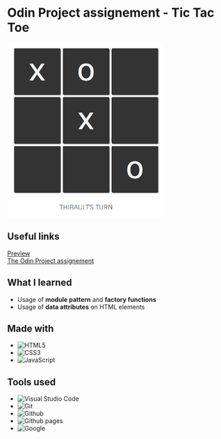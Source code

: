 # Odin Project assignement - Tic Tac Toe

<img src="./img/Screenshot 2023-10-13 091713.png" alt="preview image" height="400px">

## Useful links
<a href="https://nineinchclous.github.io/odin-tic-tac-toe/">Preview</a> <br>
<a href="https://www.theodinproject.com/lessons/node-path-javascript-tic-tac-toe">The Odin Project assignement</a>

## What I learned
- Usage of **module pattern** and **factory functions**
- Usage of **data attributes** on HTML elements

## Made with
- ![HTML5](https://img.shields.io/badge/html5-%23E34F26.svg?style=for-the-badge&logo=html5&logoColor=white)   
- ![CSS3](https://img.shields.io/badge/css3-%231572B6.svg?style=for-the-badge&logo=css3&logoColor=white)   
- ![JavaScript](https://img.shields.io/badge/javascript-%23323330.svg?style=for-the-badge&logo=javascript&logoColor=%23F7DF1E)

## Tools used
- ![Visual Studio Code](https://img.shields.io/badge/Visual%20Studio%20Code-0078d7.svg?style=for-the-badge&logo=visual-studio-code&logoColor=white)
- ![Git](https://camo.githubusercontent.com/ec0d32e85caf4723d5182a75338c89f85a2c3679aed0c46c9ee9fd1c8dc2a316/68747470733a2f2f696d672e736869656c64732e696f2f62616467652f6769742d2532334630353033332e7376673f7374796c653d666f722d7468652d6261646765266c6f676f3d676974266c6f676f436f6c6f723d7768697465)
- ![Github](https://camo.githubusercontent.com/f6d50128cb007f85916b7a899da5d94f654dce35a37331c8d28573aef46f4274/68747470733a2f2f696d672e736869656c64732e696f2f62616467652f6769746875622d2532333132313031312e7376673f7374796c653d666f722d7468652d6261646765266c6f676f3d676974687562266c6f676f436f6c6f723d7768697465)
- ![Github pages](https://camo.githubusercontent.com/1cd25fc819bf156e041a509bfdc9450fad8a58bb16005f1729bdcb1557a4abb1/68747470733a2f2f696d672e736869656c64732e696f2f62616467652f47697448756225323050616765732d2532333332374643372e7376673f7374796c653d666f722d7468652d6261646765266c6f676f3d676974687562266c6f676f436f6c6f723d7768697465)
- ![Google](https://camo.githubusercontent.com/fe0cbfb5f3341cc667f4440de2935d1eba7b4c75f4c6b194f2daf788af8fc8a6/68747470733a2f2f696d672e736869656c64732e696f2f62616467652f676f6f676c652d2532333432383546342e7376673f7374796c653d666f722d7468652d6261646765266c6f676f3d676f6f676c65266c6f676f436f6c6f723d7768697465)
